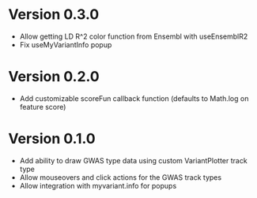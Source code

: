 # Version 0.3.0

- Allow getting LD R^2 color function from Ensembl with useEnsemblR2
- Fix useMyVariantInfo popup

# Version 0.2.0

- Add customizable scoreFun callback function (defaults to Math.log on feature score)

# Version 0.1.0

- Add ability to draw GWAS type data using custom VariantPlotter track type
- Allow mouseovers and click actions for the GWAS track types
- Allow integration with myvariant.info for popups
